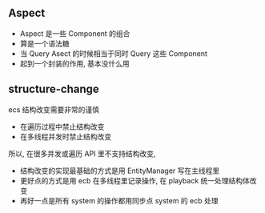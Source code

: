 ## Aspect

- Aspect 是一些 Component 的组合
- 算是一个语法糖
- 当 Query Asect 的时候相当于同时 Query 这些 Component
- 起到一个封装的作用, 基本没什么用

## structure-change

ecs 结构改变需要非常的谨慎

- 在遍历过程中禁止结构改变
- 在多线程并发时禁止结构改变

所以, 在很多并发或遍历 API 里不支持结构改变, 

- 结构改变的实现最基础的方式是用 EntityManager 写在主线程里
- 更好点的方式是用 ecb 在多线程里记录操作, 在 playback 统一处理结构体改变
- 再好一点是所有 system 的操作都用同步点 system 的 ecb 处理

